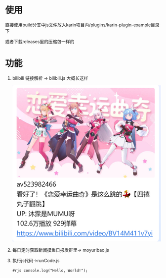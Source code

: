 # 使用

直接使用build分支中js文件放入karin项目内/plugins/karin-plugin-example目录下

或者下载releases里的压缩包一样的

# 功能

1. bilibili 链接解析 -> bilibili.js
   大概长这样

   ![1748506825783](image/README/1748506825783.png)
2. 每日定时获取新闻摸鱼日报发群里-> moyuribao.js
3. 执行js代码->runCode.js

   ```
   #rjs console.log("Hello, World!");
   ```
